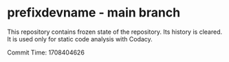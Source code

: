 # prefixdevname - main branch

This repository contains frozen state of the repository.
Its history is cleared. It is used only for static code
analysis with Codacy.

Commit Time: 1708404626